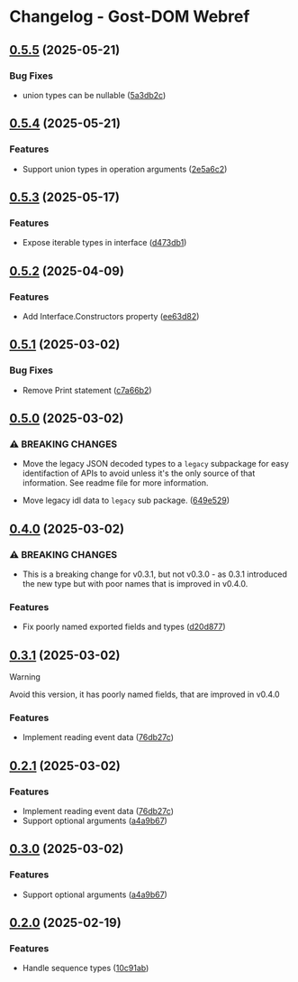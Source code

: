 # Changelog - Gost-DOM Webref


## [0.5.5](https://github.com/gost-dom/webref/compare/v0.5.4...v0.5.5) (2025-05-21)


### Bug Fixes

* union types can be nullable ([5a3db2c](https://github.com/gost-dom/webref/commit/5a3db2c938fca276602c7a6734f00d4ff6595870))

## [0.5.4](https://github.com/gost-dom/webref/compare/v0.5.3...v0.5.4) (2025-05-21)


### Features

* Support union types in operation arguments ([2e5a6c2](https://github.com/gost-dom/webref/commit/2e5a6c2abb38bc77290d9835af7496e4d1d1e14e))

## [0.5.3](https://github.com/gost-dom/webref/compare/v0.5.2...v0.5.3) (2025-05-17)


### Features

* Expose iterable types in interface ([d473db1](https://github.com/gost-dom/webref/commit/d473db16dc5f5d95b0c83e6cce14b52b2566c669))

## [0.5.2](https://github.com/gost-dom/webref/compare/v0.5.1...v0.5.2) (2025-04-09)


### Features

* Add Interface.Constructors property ([ee63d82](https://github.com/gost-dom/webref/commit/ee63d82a37789160783e2f8b8b5f9eed975db694))

## [0.5.1](https://github.com/gost-dom/webref/compare/v0.5.0...v0.5.1) (2025-03-02)


### Bug Fixes

* Remove Print statement ([c7a66b2](https://github.com/gost-dom/webref/commit/c7a66b2289ec6b19e70188a5b907e30ebc69386c))

## [0.5.0](https://github.com/gost-dom/webref/compare/v0.4.0...v0.5.0) (2025-03-02)


### ⚠ BREAKING CHANGES

* Move the legacy JSON decoded types to a `legacy`
subpackage for easy identifaction of APIs to avoid unless it's the only
source of that information. See readme file for more information.

* Move legacy idl data to `legacy` sub package. ([649e529](https://github.com/gost-dom/webref/commit/649e529e4bf965e2d604979cebae526158c9a5ba))

## [0.4.0](https://github.com/gost-dom/webref/compare/v0.3.1...v0.4.0) (2025-03-02)


### ⚠ BREAKING CHANGES

* This is a breaking change for v0.3.1, but not v0.3.0 -
as 0.3.1 introduced the new type but with poor names that is improved in
v0.4.0.

### Features

* Fix poorly named exported fields and types ([d20d877](https://github.com/gost-dom/webref/commit/d20d877adfba6089a9689e0f37dcb01d5f56f54a))

## [0.3.1](https://github.com/gost-dom/webref/compare/v0.3.0...v0.3.1) (2025-03-02)

> [!WARNING]
>
> Avoid this version, it has poorly named fields, that are improved in v0.4.0

### Features

* Implement reading event data ([76db27c](https://github.com/gost-dom/webref/commit/76db27c555f85c00dd87d10665d40af171b9b813))

## [0.2.1](https://github.com/gost-dom/webref/compare/v0.2.0...v0.2.1) (2025-03-02)


### Features

* Implement reading event data ([76db27c](https://github.com/gost-dom/webref/commit/76db27c555f85c00dd87d10665d40af171b9b813))
* Support optional arguments ([a4a9b67](https://github.com/gost-dom/webref/commit/a4a9b6718e0d23ed2e4e855c7d69944b2365f63d))

## [0.3.0](https://github.com/gost-dom/webref/compare/v0.2.0...v0.2.1) (2025-03-02)

### Features

* Support optional arguments ([a4a9b67](https://github.com/gost-dom/webref/commit/a4a9b6718e0d23ed2e4e855c7d69944b2365f63d))

## [0.2.0](https://github.com/gost-dom/webref/compare/v0.1.0...v0.2.0) (2025-02-19)

### Features

* Handle sequence types ([10c91ab](https://github.com/gost-dom/webref/commit/10c91ab7df467d4cc9ee42354012c73fb68ee681))
